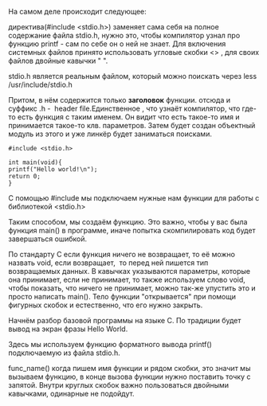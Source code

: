 На самом деле происходит следующее:

директива(#include <stdio.h>) заменяет сама себя на полное содержание файла stdio.h, нужно это, чтобы компилятор узнал про функцию printf - сам по себе он о ней не знает. Для включения системных файлов принято использовать угловые скобки <> , для своих файлов двойные кавычки " ".

stdio.h является реальным файлом, который можно поискать через less /usr/include/stdio.h 

Притом, в нём содержится только **заголовок** функции. отсюда и суффикс .h -  header file.Единственное , что узнаёт компилятор, что где-то есть функция с таким именем. Он видит что есть такое-то имя и принимается такое-то клв. параметров. Затем будет создан объектный модуль из этого и уже линкёр будет заниматься поисками.

```
#include <stdio.h>

int main(void){
printf("Hello world!\n");
return 0;
}
```
С помощью #include мы подключаем нужные нам функции для работы с библиотекой <stdio.h>

Таким способом, мы создаём функцию. Это важно, чтобы у вас была функция main() в программе, иначе попытка скомпилировать код будет завершаться ошибкой. 

По стандарту С если функция ничего не возвращает, то её можно назвать void, если возвращает,  то перед ней пишется тип возвращаемых данных. В кавычках указываются параметры, которые она принимает, если не принимает, то также используем слово void, чтобы показать, что ничего не принимает, можно так-же упустить это и просто написать main(). Тело функции "открывается" при помощи фигурных скобок и естественно, что его нужно закрыть.

Начнём разбор базовой программы на языке С. По традиции будет вывод на экран фразы Hello World.

Здесь мы используем функцию форматного вывода printf() подключаемую из файла stdio.h.

func_name() когда пишем имя функции и рядом скобки, это значит мы вызываем функцию, в конце вызова функции нужно поставить точку с запятой. Внутри круглых скобок важно пользоваться двойными кавычками, одинарные не подойдут.